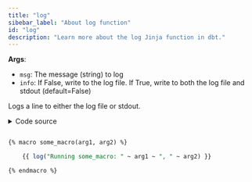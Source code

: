 ```yaml
---
title: "log"
sibebar_label: "About log function"
id: "log"
description: "Learn more about the log Jinja function in dbt."
---
```


__Args__:

 * `msg`: The message (string) to log
 * `info`: If False, write to the log file. If True, write to both the log file and stdout (default=False)

Logs a line to either the log file or stdout.

<details>
	<summary>Code source</summary>
	Refer to <a href="https://github.com/dbt-labs/dbt-core/blob/HEAD/core/dbt/context/base.py#L549-L566">GitHub</a> or the following code as a source: <br /><br />
	<code>
		
     def log(msg: str, info: bool = False) -> str:
     
        """Logs a line to either the log file or stdout.

        :param msg: The message to log
        :param info: If `False`, write to the log file. If `True`, write to
            both the log file and stdout.

        > macros/my_log_macro.sql

            {% macro some_macro(arg1, arg2) %}
              {{ log("Running some_macro: " ~ arg1 ~ ", " ~ arg2) }}
            {% endmacro %}"
        """
        if info:
            fire_event(JinjaLogInfo(msg=msg, node_info=get_node_info()))
        else:
            fire_event(JinjaLogDebug(msg=msg, node_info=get_node_info()))
        return ""
  
</code>

</details>

```sql

{% macro some_macro(arg1, arg2) %}

	{{ log("Running some_macro: " ~ arg1 ~ ", " ~ arg2) }}

{% endmacro %}
```
